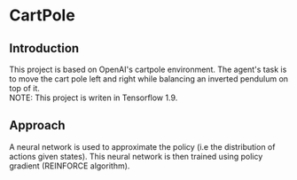 # CartPole
## Introduction
This project is based on OpenAI's cartpole environment.
The agent's task is to move the cart pole left and right while balancing an inverted pendulum on top of it.
<br/>
NOTE: This project is writen in Tensorflow 1.9.
## Approach
A neural network is used to approximate the policy (i.e the distribution of actions given states). This neural network is then trained using policy gradient (REINFORCE algorithm).
